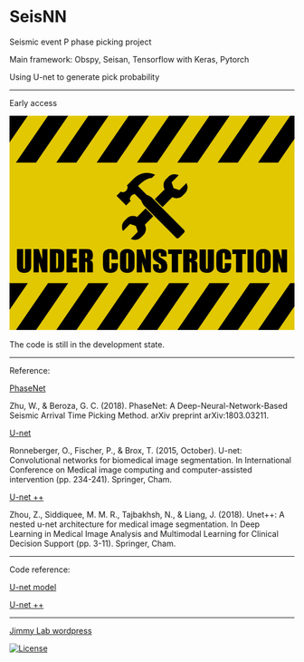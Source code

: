 # SeisNN

Seismic event P phase picking project

Main framework: Obspy, Seisan, Tensorflow with Keras, Pytorch

Using U-net to generate pick probability

---

Early access

![Under Construction](Construction.jpg)

The code is still in the development state.

---

Reference:

 [PhaseNet](https://arxiv.org/abs/1803.03211)
 
 Zhu, W., & Beroza, G. C. (2018). PhaseNet: A Deep-Neural-Network-Based Seismic Arrival Time Picking Method. arXiv preprint arXiv:1803.03211.
 
 [U-net](https://lmb.informatik.uni-freiburg.de/people/ronneber/u-net/)
 
 Ronneberger, O., Fischer, P., & Brox, T. (2015, October). U-net: Convolutional networks for biomedical image segmentation. In International Conference on Medical image computing and computer-assisted intervention (pp. 234-241). Springer, Cham.
 
 [U-net ++](https://doi.org/10.1007/978-3-030-00889-5_1)
  
 Zhou, Z., Siddiquee, M. M. R., Tajbakhsh, N., & Liang, J. (2018). Unet++: A nested u-net architecture for medical image segmentation. In Deep Learning in Medical Image Analysis and Multimodal Learning for Clinical Decision Support (pp. 3-11). Springer, Cham.
 
 ---
 
 Code reference:
 
  [U-net model](https://github.com/zhixuhao/unet)
  
  [U-net ++](https://github.com/MrGiovanni/Nested-UNet)

---

[Jimmy Lab wordpress](https://jimmylab.wordpress.com/)
 
[![License](http://img.shields.io/:license-mit-blue.svg?style=flat-square)](http://badges.mit-license.org)
